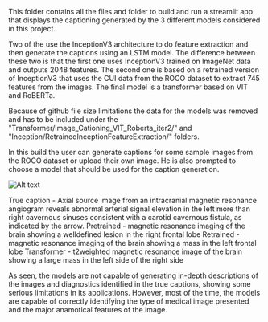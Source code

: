This folder contains all the files and folder to build and run a streamlit app that displays the captioning generated by the 3 different models considered in this project.

Two of the use the InceptionV3 architecture to do feature extraction and then generate the captions using an LSTM model. The difference between these two is that the first one uses InceptionV3 trained on ImageNet data and outputs 2048 features. The second one is based on a retrained version of InceptionV3 that uses the CUI data from the ROCO dataset to extract 745 features from the images. The final model is a transformer based on VIT and RoBERTa.

Because of github file size limitations the data for the models was removed and has to be included under the "Transformer/Image_Cationing_VIT_Roberta_iter2/" and "Inception/RetrainedInceptionFeatureExtraction/" folders.

In this build the user can generate captions for some sample images from the ROCO dataset or upload their own image. He is also prompted to choose a model that should be used for the caption generation.

![Alt text](ROCO_00016.png?raw=true "ROCO_00016.png")

True caption - Axial source image from an intracranial magnetic resonance angiogram reveals abnormal arterial signal elevation in the left more than right cavernous sinuses consistent with a carotid cavernous fistula, as indicated by the arrow.
Pretrained - magnetic resonance imaging of the brain showing a welldefined lesion in the right frontal lobe
Retrained - magnetic resonance imaging of the brain showing a mass in the left frontal lobe
Transformer - t2weighted magnetic resonance image of the brain showing a large mass in the left side of the right side

As seen, the models are not capable of generating in-depth descriptions of the images and diagnostics identified in the true captions, showing some serious limitations in its applications. However, most of the time, the models are capable of correctly identifying the type of medical image presented and the major anamotical features of the image.   
